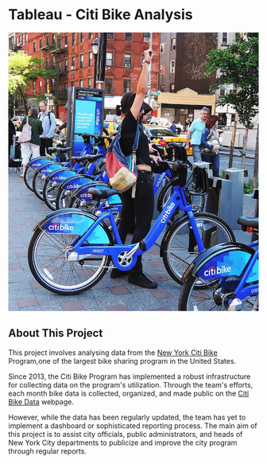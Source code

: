 # Tableau - Citi Bike Analysis

![Citi-Bikes](images/citi-bike-station-bikes.jpg)

## About This Project
This project involves analysing data from the [New York Citi Bike](https://en.wikipedia.org/wiki/Citi_Bike) Program,one of the largest bike sharing program in the United States.

Since 2013, the Citi Bike Program has implemented a robust infrastructure for collecting data on the program's utilization. Through the team's efforts, each month bike data is collected, organized, and made public on the [Citi Bike Data](https://www.citibikenyc.com/system-data) webpage.

However, while the data has been regularly updated, the team has yet to implement a dashboard or sophisticated reporting process. The main aim of this project is to assist city officials, public administrators, and heads of New York City departments to publicize and improve the city program through regular reports. 



